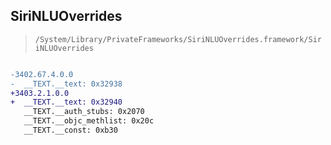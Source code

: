 ## SiriNLUOverrides

> `/System/Library/PrivateFrameworks/SiriNLUOverrides.framework/SiriNLUOverrides`

```diff

-3402.67.4.0.0
-  __TEXT.__text: 0x32938
+3403.2.1.0.0
+  __TEXT.__text: 0x32940
   __TEXT.__auth_stubs: 0x2070
   __TEXT.__objc_methlist: 0x20c
   __TEXT.__const: 0xb30

```
